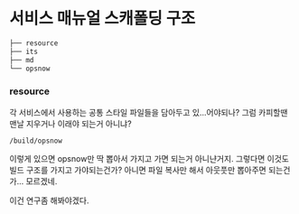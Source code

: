 # 서비스 매뉴얼 스캐폴딩 구조

``` txt
├── resource
├── its
├── md
└── opsnow
```

### resource
각 서비스에서 사용하는 공통 스타일 파일들을 담아두고 있...어야되나?
그럼 카피할땐 맨날 지우거나 이래야 되는거 아니냐?

`/build/opsnow`

이렇게 있으면 opsnow만 딱 뽑아서 가지고 가면 되는거 아니냔거지.
그렇다면 이것도 빌드 구조를 가지고 가야되는건가?
아니면 파일 복사만 해서 아웃풋만 뽑아주면 되는건가... 모르겠네.

이건 연구좀 해봐야겠다. 
